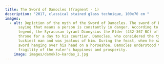 ```yaml
---
title: The Sword of Damocles (fragment - 1)
description: "2017, classical stained glass technique, 100x70 cm "
images:
  - alt: Depiction of the myth of the Sword of Damocles. The sword of Damocles is a
      saying that means a person is constantly in danger. According to Greek
      legend, the Syracusan tyrant Dionysius the Elder (432-367 BC) offered the
      throne for a day to his courtier, Damocles, who considered the tyrant the
      luckiest man and was jealous of him. During the feast, when he saw a sharp
      sword hanging over his head on a horseshoe, Damocles understood the
      fragility of the ruler's happiness and prosperity.
    image: images/damoklo-kardas_2.jpg
---
```

